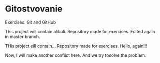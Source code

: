 # Gitostvovanie
Exercises: Git and GitHub

This project will contain alibali.
Repository made for exercises.
Edited again in master branch.

THis project eill contain...
Repository made for exercises.
Hello, again!!!

Now, I will make another conflict here.
And we try tosolve the problem.


